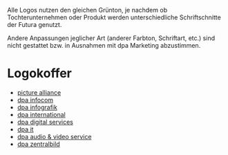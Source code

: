 Alle Logos nutzen den gleichen Grünton, je nachdem ob Tochterunternehmen oder Produkt werden unterschiedliche Schriftschnitte der Futura genutzt.

Andere Anpassungen jeglicher Art (anderer Farbton, Schriftart, etc.) sind nicht gestattet bzw. in Ausnahmen mit dpa Marketing abzustimmen.


# Logokoffer
- [picture alliance](https://devel-designkit.dpa-id.de/api/v1/tree/Logos/dpa-Tochterunternehmen/picturealliance.zip)
- [dpa infocom](https://devel-designkit.dpa-id.de/api/v1/tree/Logos/dpa-Tochterunternehmen/dpa_infocom.zip)
- [dpa infografik](https://devel-designkit.dpa-id.de/api/v1/tree/Logos/dpa-Tochterunternehmen/dpa_infografik.zip)
- [dpa international](https://devel-designkit.dpa-id.de/api/v1/tree/Logos/dpa-Tochterunternehmen/dpa_international.zip)
- [dpa digital services](https://devel-designkit.dpa-id.de/api/v1/tree/Logos/dpa-Tochterunternehmen/dpa_digitalservices.zip)
- [dpa it](https://devel-designkit.dpa-id.de/api/v1/tree/Logos/dpa-Tochterunternehmen/dpa_it.zip)
- [dpa audio & video service](https://devel-designkit.dpa-id.de/api/v1/tree/Logos/dpa-Tochterunternehmen/dpa_audiovideoservice.zip)
- [dpa zentralbild](https://devel-designkit.dpa-id.de/api/v1/tree/Logos/dpa-Tochterunternehmen/dpa_zentralbild.zip)
